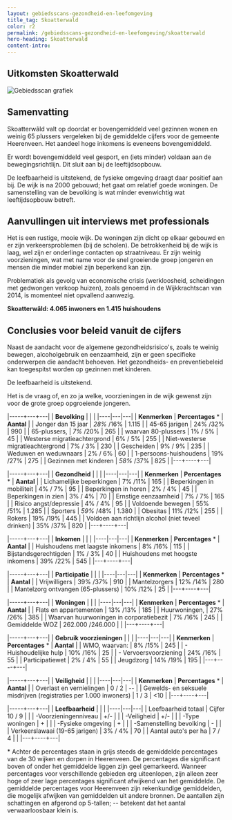 ```yaml
---
layout: gebiedsscans-gezondheid-en-leefomgeving
title_tag: Skoatterwald
color: r2
permalink: /gebiedsscans-gezondheid-en-leefomgeving/skoatterwald
hero-heading: Skoatterwald
content-intro:
---
```

## Uitkomsten Skoatterwald

![Gebiedsscan grafiek](/uploads/Grafieken_Gebiedsscans_Wijken-07.png)

## Samenvatting
Skoatterwâld valt op doordat er bovengemiddeld veel gezinnen wonen en weinig 65 plussers vergeleken bij de gemiddelde cijfers voor de gemeente Heerenveen.  Het aandeel hoge inkomens is  eveneens bovengemiddeld.

Er wordt bovengemiddeld veel gesport, en (iets minder) voldaan aan de bewegingsrichtlijn. Dit sluit aan bij de leeftijdsopbouw.

De leefbaarheid is uitstekend, de fysieke omgeving draagt daar positief aan bij. De wijk is na 2000 gebouwd; het gaat om relatief goede woningen. De samenstelling van de bevolking is wat minder evenwichtig wat leeftijdsopbouw betreft.

## Aanvullingen uit interviews met professionals

Het is een rustige, mooie wijk. De woningen zijn dicht op elkaar gebouwd en er zijn verkeersproblemen (bij de scholen). De  betrokkenheid bij de wijk is laag, wel zijn er onderlinge contacten op straatniveau. Er zijn weinig voorzieningen, wat met name voor de snel groeiende groep jongeren en mensen die minder mobiel zijn beperkend kan zijn.

Problematiek als gevolg van economische crisis (werkloosheid, scheidingen met gedwongen verkoop huizen), zoals genoemd in de Wijkkrachtscan van 2014, is momenteel niet opvallend aanwezig.

**Skoatterwâld: 4.065 inwoners en 1.415 huishoudens**

## Conclusies voor beleid vanuit de cijfers
Naast de aandacht voor de algemene gezondheidsrisico's,  zoals  te weinig bewegen, alcoholgebruik en eenzaamheid, zijn er geen specifieke onderwerpen die aandacht behoeven. Het gezondheids- en preventiebeleid kan toegespitst worden  op gezinnen met kinderen.

De leefbaarheid is uitstekend.

Het is de vraag of, en zo ja welke, voorzieningen in de wijk gewenst zijn voor de grote groep opgroeiende jongeren.

|-----+---+---|
|  **Bevolking**  |  |    |
|----|---|---|
| **Kenmerken**  | **Percentages** * | **Aantal** |
| Jonger dan 15 jaar                                  | _28%_ /16% | 1.115 |
| 45-65 jarigen                                       | 24% /32% | 990 |
| 65-plussers,                                        | _7%_ /20% | 265 |
| waarvan 80-plussers                                 | 1% / 5% | 45 |
| Westerse migratieachtergrond                        | 6% / 5% | 255 |
| Niet-westerse migratieachtergrond                   | 7% / 3% | 230 |
| Gescheiden                                          | 9% / 9% | 235 |
| Weduwen en weduwnaars                               | 2% / 6% | 60 |
| 1-persoons-huishoudens                              | 19% /27% | 275 |
| Gezinnen met kinderen                               | _58%_ /37%  | 825 |
|---+----+---|

|-----+---+---|
| **Gezondheid** |     |     |
|----|---|---|
| **Kenmerken** | **Percentages** * | **Aantal** |
| Lichamelijke beperkingen                            |  7% /11%    |  165   |
| Beperkingen in mobiliteit                           |  4% / 7%   |  95   |
| Beperkingen in horen                                |  2% / 4%   |  45   |
| Beperkingen in zien                                 |  3% / 4%   |  70   |
| Ernstige eenzaamheid                                |  7% / 7%   |  165   |
| Risico angst/depressie                              |  4% / 4%   |  95   |
| Voldoende bewegen                                   |  55% /51%   |  1.285   |
| Sporters                                            |  _59%_ /48%   |  1.380   |
| Obesitas                                            |  11% /12%   |  255   |
| Rokers                                              |  19% /19%   |  445   |
| Voldoen aan richtlijn alcohol (niet teveel drinken) |  35% /37%   |  820   |
|---+----+---|

|-----+---+---|
| **Inkomen** |     |     |
|----|---|---|
| **Kenmerken**    | **Percentages** * | **Aantal** |
| Huishoudens met laagste inkomens                    |  8% /16%      |   115      |
| Bijstandsgerechtigden                               |  1% / 3%      |   40      |
| Huishoudens met hoogste inkomens                    |  39% /22%      |   545      |
|---+----+---|

|-----+---+---|
| **Participatie** |     |     |
|----|---|---|
| **Kenmerken**  | **Percentages** * | **Aantal** |
| Vrijwilligers                                       |  39% /37%      |   910      |
| Mantelzorgers                                       |  12% /14%      |   280      |
| Mantelzorg ontvangen (65-plussers)                  |  10% /12%     |   25      |
|---+----+---|

|-----+---+---|
| **Woningen** |     |     |
|----|---|---|
| **Kenmerken** | **Percentages** * | **Aantal** |
| Flats en appartementen                              | 13% /13%  |  185 |
| Huurwoningen,                                       | 27% /26% |  385 |
| Waarvan huurwoningen in corporatiebezit             | 7% /16% |  245 |
| Gemiddelde WOZ                                      | 262.000 /246.000 |      |
|---+----+---|

|-----+---+---|
| **Gebruik voorzieningen** |     |     |
|----|---|---|
| **Kenmerken** | **Percentages** * | **Aantal** |
| WMO, waarvan:                                       | 8% /15% | 245 |
| - Huishoudelijke hulp                                 | 10% /16% | 25 |
| - Vervoersvoorziening                                 | 24% /16% | 55 |
| Participatiewet                                     | 2% / 4% | 55 |
| Jeugdzorg                                           | 14% /19% | 195 |
|---+----+---|

|-----+---+---|
| **Veiligheid** |     |     |
|----|---|---|
| **Kenmerken** | **Percentages** * | **Aantal** |
| Overlast en vernielingen                                           | 0 / 2 | -- |
| Gewelds- en seksuele misdrijven (registraties per 1.000 inwoners)  | 1 / 3 | <10 |
|---+----+---|

|-----+---+---|
| **Leefbaarheid** |     |     |
|----|---|---|
| Leefbaarheid totaal                                |  Cijfer 10 / 9 |                     |
| -Voorzieningenniveau                               |    +/- |                     |
| -Veiligheid                                        |    +/- |                        |
| -Type woningen                                     |     + |                        |
| -Fysieke omgeving                                  |     +    |                     |
| -Samenstelling bevolking                           | - |                     |
| Verkeerslawaai (19-65 jarigen)                     |    3% / 4% |     70                |
| Aantal auto's per ha                               |     7 / 4 |                     |
|---+----+---|

\* Achter de percentages staan in grijs steeds de gemiddelde percentages van de 30 wijken en dorpen in Heerenveen. De percentages die significant boven of onder het gemiddelde liggen zijn geel gemarkeerd. Wanneer percentages voor verschillende gebieden erg uiteenlopen, zijn alleen zeer hoge of zeer lage percentages significant afwijkend van het gemiddelde. De gemiddelde percentages voor Heerenveen zijn rekenkundige gemiddelden, die mogelijk afwijken van gemiddelden uit andere bronnen. De aantallen zijn schattingen en afgerond op 5-tallen; -- betekent dat het aantal verwaarloosbaar klein is.
